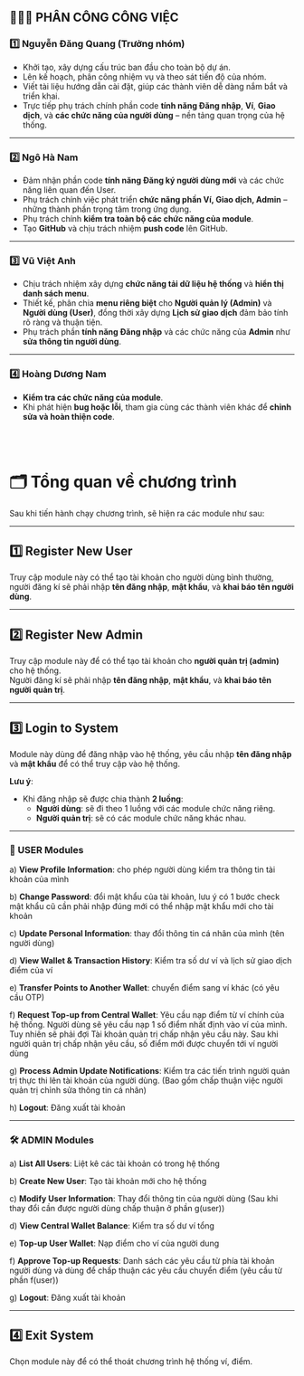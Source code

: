 ## 🧑‍🤝‍🧑 **PHÂN CÔNG CÔNG VIỆC**

### 1️⃣ Nguyễn Đăng Quang (Trưởng nhóm)
- Khởi tạo, xây dựng cấu trúc ban đầu cho toàn bộ dự án.  
- Lên kế hoạch, phân công nhiệm vụ và theo sát tiến độ của nhóm.  
- Viết tài liệu hướng dẫn cài đặt, giúp các thành viên dễ dàng nắm bắt và triển khai.  
- Trực tiếp phụ trách chính phần code **tính năng Đăng nhập**, **Ví**, **Giao dịch**, và **các chức năng của người dùng** – nền tảng quan trọng của hệ thống.  

---

### 2️⃣ Ngô Hà Nam
- Đảm nhận phần code **tính năng Đăng ký người dùng mới** và các chức năng liên quan đến User.  
- Phụ trách chính việc phát triển **chức năng phần Ví, Giao dịch, Admin** – những thành phần trọng tâm trong ứng dụng.  
- Phụ trách chính **kiểm tra toàn bộ các chức năng của module**.  
- Tạo **GitHub** và chịu trách nhiệm **push code** lên GitHub.  

---

### 3️⃣ Vũ Việt Anh
- Chịu trách nhiệm xây dựng **chức năng tải dữ liệu hệ thống** và **hiển thị danh sách menu**.  
- Thiết kế, phân chia **menu riêng biệt** cho **Người quản lý (Admin)** và **Người dùng (User)**, đồng thời xây dựng **Lịch sử giao dịch** đảm bảo tính rõ ràng và thuận tiện.  
- Phụ trách phần **tính năng Đăng nhập** và các chức năng của **Admin** như **sửa thông tin người dùng**.  

---

### 4️⃣ Hoàng Dương Nam
- **Kiểm tra các chức năng của module**.  
- Khi phát hiện **bug hoặc lỗi**, tham gia cùng các thành viên khác để **chỉnh sửa và hoàn thiện code**.  

<br><br>

# 🗂️ **Tổng quan về chương trình**

Sau khi tiến hành chạy chương trình, sẽ hiện ra các module như sau:

---

## 1️⃣ Register New User
Truy cập module này có thể tạo tài khoản cho người dùng bình thường, người đăng kí sẽ phải nhập **tên đăng nhập**, **mật khẩu**, và **khai báo tên người dùng**.

---

## 2️⃣ Register New Admin
Truy cập module này để có thể tạo tài khoản cho **người quản trị (admin)** cho hệ thống.  
Người đăng kí sẽ phải nhập **tên đăng nhập**, **mật khẩu**, và **khai báo tên người quản trị**.

---

## 3️⃣ Login to System
Module này dùng để đăng nhập vào hệ thống, yêu cầu nhập **tên đăng nhập** và **mật khẩu** để có thể truy cập vào hệ thống.  

**Lưu ý**:  
- Khi đăng nhập sẽ được chia thành **2 luồng**:  
  - **Người dùng**: sẽ đi theo 1 luồng với các module chức năng riêng.  
  - **Người quản trị**: sẽ có các module chức năng khác nhau.

---

### 👤 USER Modules

a) **View Profile Information**: cho phép người dùng kiểm tra thông tin tài khoản của mình  

b) **Change Password**: đổi mật khẩu của tài khoản, lưu ý có 1 bước check mật khẩu cũ cần phải nhập đúng mới có thể nhập mật khẩu mới cho tài khoản  

c) **Update Personal Information**: thay đổi thông tin cá nhân của mình (tên người dùng)  

d) **View Wallet & Transaction History**: Kiểm tra số dư ví và lịch sử giao dịch điểm của ví  

e) **Transfer Points to Another Wallet**: chuyển điểm sang ví khác (có yêu cầu OTP)  

f) **Request Top-up from Central Wallet**: Yêu cầu nạp điểm từ ví chính của hệ thống. Người dùng sẽ yêu cầu nạp 1 số điểm nhất định vào ví của mình. Tuy nhiên sẽ phải đợi Tài khoản quản trị chấp nhận yêu cầu này. Sau khi người quản trị chấp nhận yêu cầu, số điểm mới được chuyển tới ví người dùng  

g) **Process Admin Update Notifications**: Kiểm tra các tiến trình người quản trị thực thi lên tài khoản của người dùng. (Bao gồm chấp thuận việc người quản trị chỉnh sửa thông tin cá nhân)  

h) **Logout**: Đăng xuất tài khoản  

---

### 🛠️ ADMIN Modules

a) **List All Users**: Liệt kê các tài khoản có trong hệ thống  

b) **Create New User**: Tạo tài khoản mới cho hệ thống  

c) **Modify User Information**: Thay đổi thông tin của người dùng (Sau khi thay đổi cần được người dùng chấp thuận ở phần g(user))  

d) **View Central Wallet Balance**: Kiểm tra số dư ví tổng  

e) **Top-up User Wallet**: Nạp điểm cho ví của người dung  

f) **Approve Top-up Requests**: Danh sách các yêu cầu từ phía tài khoản người dùng và dùng để chấp thuận các yêu cầu chuyển điểm (yêu cầu từ phần f(user))  

g) **Logout**: Đăng xuất tài khoản  

---

## 4️⃣ Exit System
Chọn module này để có thể thoát chương trình hệ thống ví, điểm.